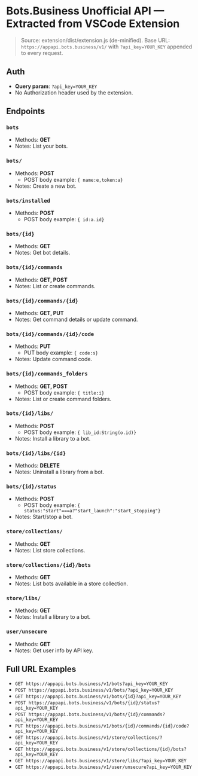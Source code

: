 # Bots.Business Unofficial API — Extracted from VSCode Extension

> Source: extension/dist/extension.js (de-minified). Base URL: `https://appapi.bots.business/v1/` with `?api_key=YOUR_KEY` appended to every request.

## Auth
- **Query param**: `?api_key=YOUR_KEY`
- No Authorization header used by the extension.

## Endpoints

### `bots`
- Methods: **GET**
- Notes: List your bots.

### `bots/`
- Methods: **POST**
  - POST body example: `{ name:e,token:a}`
- Notes: Create a new bot.

### `bots/installed`
- Methods: **POST**
  - POST body example: `{ id:a.id}`

### `bots/{id}`
- Methods: **GET**
- Notes: Get bot details.

### `bots/{id}/commands`
- Methods: **GET, POST**
- Notes: List or create commands.

### `bots/{id}/commands/{id}`
- Methods: **GET, PUT**
- Notes: Get command details or update command.

### `bots/{id}/commands/{id}/code`
- Methods: **PUT**
  - PUT body example: `{ code:s}`
- Notes: Update command code.

### `bots/{id}/commands_folders`
- Methods: **GET, POST**
  - POST body example: `{ title:i}`
- Notes: List or create command folders.

### `bots/{id}/libs/`
- Methods: **POST**
  - POST body example: `{ lib_id:String(o.id)}`
- Notes: Install a library to a bot.

### `bots/{id}/libs/{id}`
- Methods: **DELETE**
- Notes: Uninstall a library from a bot.

### `bots/{id}/status`
- Methods: **POST**
  - POST body example: `{ status:"start"===a?"start_launch":"start_stopping"}`
- Notes: Start/stop a bot.

### `store/collections/`
- Methods: **GET**
- Notes: List store collections.

### `store/collections/{id}/bots`
- Methods: **GET**
- Notes: List bots available in a store collection.

### `store/libs/`
- Methods: **GET**
- Notes: Install a library to a bot.

### `user/unsecure`
- Methods: **GET**
- Notes: Get user info by API key.

## Full URL Examples

- `GET https://appapi.bots.business/v1/bots?api_key=YOUR_KEY`
- `POST https://appapi.bots.business/v1/bots/?api_key=YOUR_KEY`
- `GET https://appapi.bots.business/v1/bots/{id}?api_key=YOUR_KEY`
- `POST https://appapi.bots.business/v1/bots/{id}/status?api_key=YOUR_KEY`
- `POST https://appapi.bots.business/v1/bots/{id}/commands?api_key=YOUR_KEY`
- `PUT https://appapi.bots.business/v1/bots/{id}/commands/{id}/code?api_key=YOUR_KEY`
- `GET https://appapi.bots.business/v1/store/collections/?api_key=YOUR_KEY`
- `GET https://appapi.bots.business/v1/store/collections/{id}/bots?api_key=YOUR_KEY`
- `GET https://appapi.bots.business/v1/store/libs/?api_key=YOUR_KEY`
- `GET https://appapi.bots.business/v1/user/unsecure?api_key=YOUR_KEY`